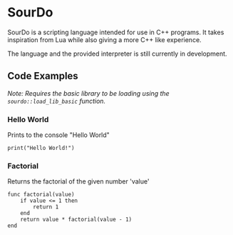 # SourDo

SourDo is a scripting language intended for use in C++ programs. It takes inspiration from Lua while also giving a more C++ like experience.

The language and the provided interpreter is still currently in development.

## Code Examples
<i> Note: Requires the basic library to be loading using the `sourdo::load_lib_basic` function. </i>

### Hello World
Prints to the console "Hello World"
```
print("Hello World!")
```

### Factorial
Returns the factorial of the given number 'value'
```
func factorial(value)
    if value <= 1 then
        return 1
    end
    return value * factorial(value - 1)
end
```
